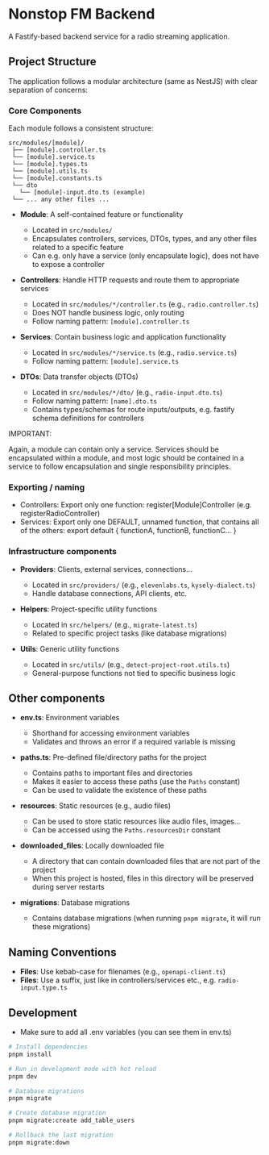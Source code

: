 # Nonstop FM Backend

A Fastify-based backend service for a radio streaming application.

## Project Structure

The application follows a modular architecture (same as NestJS) with clear separation of concerns:

### Core Components

Each module follows a consistent structure:

```
src/modules/[module]/
 ├── [module].controller.ts
 └── [module].service.ts
 └── [module].types.ts
 └── [module].utils.ts
 └── [module].constants.ts
 └── dto
   └── [module]-input.dto.ts (example)
 └── ... any other files ...
```

- **Module**: A self-contained feature or functionality
    - Located in `src/modules/`
    - Encapsulates controllers, services, DTOs, types, and any other files related to a specific feature
    - Can e.g. only have a service (only encapsulate logic), does not have to expose a controller

- **Controllers**: Handle HTTP requests and route them to appropriate services
    - Located in `src/modules/*/controller.ts` (e.g., `radio.controller.ts`)
    - Does NOT handle business logic, only routing
    - Follow naming pattern: `[module].controller.ts`

- **Services**: Contain business logic and application functionality
    - Located in `src/modules/*/service.ts` (e.g., `radio.service.ts`)
    - Follow naming pattern: `[module].service.ts`

- **DTOs**: Data transfer objects (DTOs)
    - Located in `src/modules/*/dto/` (e.g., `radio-input.dto.ts`)
    - Follow naming pattern: `[name].dto.ts`
    - Contains types/schemas for route inputs/outputs, e.g. fastify schema definitions for controllers

IMPORTANT:

Again, a module can contain only a service. Services should be encapsulated within a module,
and most logic should be contained in a service to follow encapsulation and single responsibility principles.

### Exporting / naming

- Controllers: Export only one function: register[Module]Controller (e.g. registerRadioController)
- Services: Export only one DEFAULT, unnamed function, that contains all of the others: export default { functionA,
  functionB, functionC... }

### Infrastructure components

- **Providers**: Clients, external services, connections...
    - Located in `src/providers/` (e.g., `elevenlabs.ts`, `kysely-dialect.ts`)
    - Handle database connections, API clients, etc.

- **Helpers**: Project-specific utility functions
    - Located in `src/helpers/` (e.g., `migrate-latest.ts`)
    - Related to specific project tasks (like database migrations)

- **Utils**: Generic utility functions
    - Located in `src/utils/` (e.g., `detect-project-root.utils.ts`)
    - General-purpose functions not tied to specific business logic

## Other components

- **env.ts**: Environment variables
    - Shorthand for accessing environment variables
    - Validates and throws an error if a required variable is missing


- **paths.ts**: Pre-defined file/directory paths for the project
    - Contains paths to important files and directories
    - Makes it easier to access these paths (use the `Paths` constant)
    - Can be used to validate the existence of these paths


- **resources**: Static resources (e.g., audio files)
    - Can be used to store static resources like audio files, images...
    - Can be accessed using the `Paths.resourcesDir` constant


- **downloaded_files**: Locally downloaded file
    - A directory that can contain downloaded files that are not part of the project
    - When this project is hosted, files in this directory will be preserved during server restarts


- **migrations**: Database migrations
    - Contains database migrations (when running `pnpm migrate`, it will run these migrations)

## Naming Conventions

- **Files**: Use kebab-case for filenames (e.g., `openapi-client.ts`)
- **Files**: Use a suffix, just like in controllers/services etc., e.g. `radio-input.type.ts`

## Development

- Make sure to add all .env variables (you can see them in env.ts)

```bash
# Install dependencies
pnpm install

# Run in development mode with hot reload
pnpm dev

# Database migrations
pnpm migrate

# Create database migration
pnpm migrate:create add_table_users

# Rollback the last migration
pnpm migrate:down
```